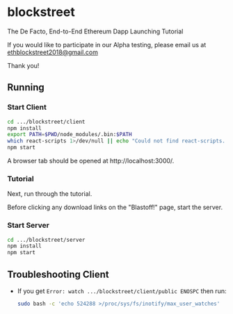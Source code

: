 # blockstreet
The De Facto, End-to-End Ethereum Dapp Launching Tutorial


If you would like to participate in our Alpha testing, please email us at ethblockstreet2018@gmail.com

Thank you!

## Running

### Start Client

```bash
cd .../blockstreet/client
npm install
export PATH=$PWD/node_modules/.bin:$PATH
which react-scripts 1>/dev/null || echo "Could not find react-scripts. Fix this before continuing."
npm start
```

A browser tab should be opened at http://localhost:3000/.

### Tutorial

Next, run through the tutorial.

Before clicking any download links on the "Blastoff!" page, start the server.

### Start Server

```bash
cd .../blockstreet/server
npm install
npm start
```

## Troubleshooting Client

* If you get `Error: watch .../blockstreet/client/public ENOSPC` then run:

    ```bash
    sudo bash -c 'echo 524288 >/proc/sys/fs/inotify/max_user_watches'
    ```
